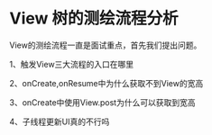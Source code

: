 # View 树的测绘流程分析

View的测绘流程一直是面试重点，首先我们提出问题。

1、触发View三大流程的入口在哪里

2、onCreate,onResume中为什么获取不到View的宽高

3、onCreate中使用View.post为什么可以获取到宽高

4、子线程更新UI真的不行吗